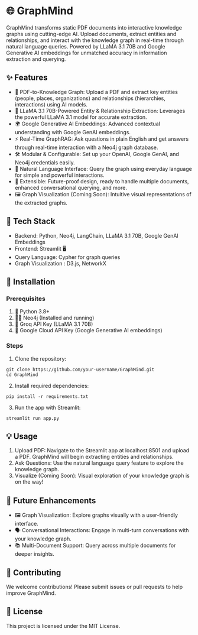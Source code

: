 # 🌐 GraphMind
GraphMind transforms static PDF documents into interactive knowledge graphs using cutting-edge AI. Upload documents, extract entities and relationships, and interact with the knowledge graph in real-time through natural language queries. Powered by LLaMA 3.1 70B and Google Generative AI embeddings for unmatched accuracy in information extraction and querying.

## ✨ Features
- 📄 PDF-to-Knowledge Graph: Upload a PDF and extract key entities (people, places, organizations) and relationships (hierarchies, interactions) using AI models.
- 🧠 LLaMA 3.1 70B-Powered Entity & Relationship Extraction: Leverages the powerful LLaMA 3.1 model for accurate extraction.
- 🌍 Google Generative AI Embeddings: Advanced contextual understanding with Google GenAI embeddings.
- ⚡ Real-Time GraphRAG: Ask questions in plain English and get answers through real-time interaction with a Neo4j graph database.
- 🛠️ Modular & Configurable: Set up your OpenAI, Google GenAI, and Neo4j credentials easily.
- 💬 Natural Language Interface: Query the graph using everyday language for simple and powerful interactions.
- 🔗 Extensible: Future-proof design, ready to handle multiple documents, enhanced conversational querying, and more.
- 🖼️ Graph Visualization (Coming Soon): Intuitive visual representations of the extracted graphs.

## 🔧 Tech Stack
- Backend: Python, Neo4j, LangChain, LLaMA 3.1 70B, Google GenAI Embeddings
- Frontend: Streamlit 🖥️
- Query Language: Cypher for graph queries
- Graph Visualization : D3.js, NetworkX

## 🚀 Installation
### Prerequisites
1. 🐍 Python 3.8+
2. 🧑‍💻 Neo4j (Installed and running)
3. 🔑 Groq API Key (LLaMA 3.1 70B)
4. 🔑 Google Cloud API Key (Google Generative AI embeddings)

### Steps
1. Clone the repository:
```
git clone https://github.com/your-username/GraphMind.git
cd GraphMind
```

2. Install required dependencies:
```
pip install -r requirements.txt
```

3. Run the app with Streamlit:
```
streamlit run app.py
```

## 💡 Usage
1. Upload PDF: Navigate to the Streamlit app at localhost:8501 and upload a PDF. GraphMind will begin extracting entities and relationships.
2. Ask Questions: Use the natural language query feature to explore the knowledge graph.
3. Visualize (Coming Soon): Visual exploration of your knowledge graph is on the way!

## 🔮 Future Enhancements
- 🖼️ Graph Visualization: Explore graphs visually with a user-friendly interface.
- 🗣️ Conversational Interactions: Engage in multi-turn conversations with your knowledge graph.
- 📚 Multi-Document Support: Query across multiple documents for deeper insights.

## 🤝 Contributing
We welcome contributions! Please submit issues or pull requests to help improve GraphMind.

## 📄 License
This project is licensed under the MIT License.
